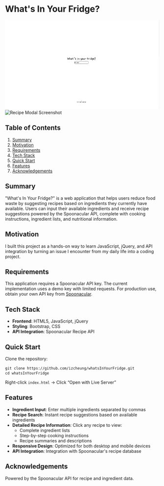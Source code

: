 # What's In Your Fridge?

![What's In Your Fridge Screenshot](./screenshots/frontpage.png)
![Recipe Modal Screenshot](./screenshots/results.png)

## Table of Contents

1. [Summary](#summary)
2. [Motivation](#motivation)
3. [Requirements](#requirements)
4. [Tech Stack](#tech-stack)
5. [Quick Start](#quick-start)
6. [Features](#features)
7. [Acknowledgements](#acknowledgements)

## Summary

"What's In Your Fridge?" is a web application that helps users reduce food waste by suggesting recipes based on ingredients they currently have available. Users can input their available ingredients and receive recipe suggestions powered by the Spoonacular API, complete with cooking instructions, ingredient lists, and nutritional information.

## Motivation

I built this project as a hands-on way to learn JavaScript, jQuery, and API integration by turning an issue I encounter from my daily life into a coding project.

## Requirements

This application requires a Spoonacular API key. The current implementation uses a demo key with limited requests. For production use, obtain your own API key from [Spoonacular](https://spoonacular.com/food-api).

## Tech Stack

- **Frontend**: HTML5, JavaScript, jQuery
- **Styling**: Bootstrap, CSS
- **API Integration**: Spoonacular Recipe API

## Quick Start

Clone the repository:

```
git clone https://github.com/izcheung/whatsInYourFridge.git
cd whatsInYourFridge
```

Right-click `index.html` → Click “Open with Live Server”

## Features

- **Ingredient Input**: Enter multiple ingredients separated by commas
- **Recipe Search**: Instant recipe suggestions based on available ingredients
- **Detailed Recipe Information**: Click any recipe to view:
  - Complete ingredient lists
  - Step-by-step cooking instructions
  - Recipe summaries and descriptions
- **Responsive Design**: Optimized for both desktop and mobile devices
- **API Integration**: Integration with Spoonacular's recipe database

## Acknowledgements

Powered by the Spoonacular API for recipe and ingredient data.
